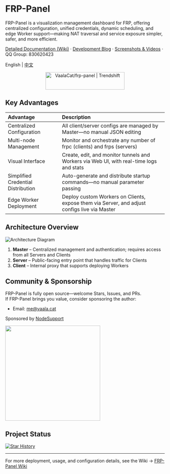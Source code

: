 # FRP-Panel

FRP-Panel is a visualization management dashboard for FRP, offering centralized configuration, unified credentials, dynamic scheduling, and edge Worker support—making NAT traversal and service exposure simpler, safer, and more efficient.

[Detailed Documentation (Wiki)](https://vaala.cat/frp-panel/en/) · [Development Blog](https://vaala.cat/posts/frp-panel-doc/) · [Screenshots & Videos](https://vaala.cat/frp-panel/en/screenshots) · QQ Group: 830620423

English | [中文](./README_zh.md)

<div align="center">
  <a href="https://trendshift.io/repositories/7147" target="_blank">
    <img src="https://trendshift.io/api/badge/repositories/7147" alt="VaalaCat/frp-panel | Trendshift" width="250" height="55"/>
  </a>
</div>

## Key Advantages

| Advantage               | Description                                                                 |
|:-----------------------|:----------------------------------------------------------------------------|
| Centralized Configuration | All client/server configs are managed by Master—no manual JSON editing       |
| Multi-node Management     | Monitor and orchestrate any number of frpc (clients) and frps (servers)      |
| Visual Interface          | Create, edit, and monitor tunnels and Workers via Web UI, with real-time logs and stats |
| Simplified Credential Distribution | Auto-generate and distribute startup commands—no manual parameter passing |
| Edge Worker Deployment    | Deploy custom Workers on Clients, expose them via Server, and adjust configs live via Master |

## Architecture Overview

![Architecture Diagram](./docs/public/images/arch.svg)

1. **Master** – Centralized management and authentication; requires access from all Servers and Clients  
2. **Server** – Public-facing entry point that handles traffic for Clients  
3. **Client** – Internal proxy that supports deploying Workers  

## Community & Sponsorship

FRP-Panel is fully open source—welcome Stars, Issues, and PRs.  
If FRP-Panel brings you value, consider sponsoring the author:

- Email: me@vaala.cat

Sponsored by [NodeSupport](https://github.com/NodeSeekDev/NodeSupport)

<div align="left">
  <a href="https://yxvm.com/">
    <img src="https://github.com/user-attachments/assets/0bd7087a-7994-4caf-a465-a428af19c5aa" width="300"/>
  </a>
</div>

## Project Status

[![Star History](https://api.star-history.com/svg?repos=vaalacat/frp-panel&type=Date)](https://www.star-history.com/#vaalacat/frp-panel&Date)

---

For more deployment, usage, and configuration details, see the Wiki → [FRP-Panel Wiki](https://vaala.cat/frp-panel/en/)
